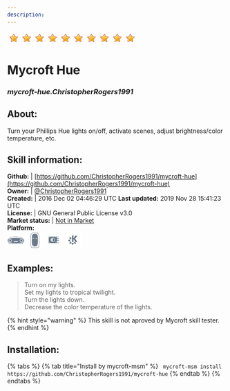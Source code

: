 ```yaml
--- 
description: 
---
```


![](../.gitbook/assets/star.png)![](../.gitbook/assets/star.png)![](../.gitbook/assets/star.png)![](../.gitbook/assets/star.png)![](../.gitbook/assets/star.png)![](../.gitbook/assets/star.png)![](../.gitbook/assets/star.png)![](../.gitbook/assets/star.png)![](../.gitbook/assets/star.png)![](../.gitbook/assets/star.png)  
# Mycroft Hue  
### _mycroft-hue.ChristopherRogers1991_  
## About:  
Turn your Phillips Hue lights on/off, activate scenes, adjust brightness/color temperature, etc.

## Skill information:  
**Github:** | [https://github.com/ChristopherRogers1991/mycroft-hue](https://github.com/ChristopherRogers1991/mycroft-hue)  
**Owner:** | [@ChristopherRogers1991](https://github.com/ChristopherRogers1991)  
**Created:** | 2016 Dec 02 04:46:29 UTC  **Last updated:** 2019 Nov 28 15:41:23 UTC  
**License:** | GNU General Public License v3.0  
**Market status:** | [Not in Market](https://market.mycroft.ai/skill/)  
**Platform:**  
 ![](../.gitbook/assets/mark-1-icon.png)  ![](../.gitbook/assets/mark-2-icon.png)  ![](../.gitbook/assets/picroft-icon.png)  ![](../.gitbook/assets/kde.png)   
## Examples:  
> Turn on my lights.  
> Set my lights to tropical twilight.  
> Turn the lights down.  
> Decrease the color temperature of the lights.  
  
{% hint style="warning" %}
This skill is not aproved by Mycroft skill tester.
{% endhint %}
    
## Installation:  
{% tabs %}
{% tab title="Install by mycroft-msm" %}
``` mycroft-msm install https://github.com/ChristopherRogers1991/mycroft-hue```
{% endtab %}
  {% endtabs %}
  